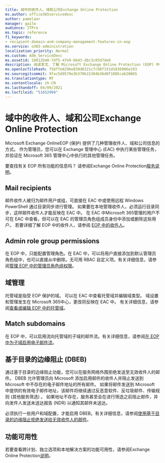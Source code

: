 ```yaml
---
title: 域中的收件人、域和公司Exchange Online Protection
ms.author: office365servicedesc
author: pamelaar
manager: gailw
audience: ITPro
ms.topic: reference
f1_keywords:
- recipient-domain-and-company-management-features-in-eop
ms.service: o365-administration
localization_priority: Normal
ms.custom: Adm_ServiceDesc
ms.assetid: 10812b48-7df5-47e9-b643-dbc3c85d7de0
description: 阅读本文，了解 Microsoft Exchange Online Protection (EOP) 中的收件人、域和公司) 。
ms.openlocfilehash: f58ffe829be839d8321cfc98f331d1836986e293
ms.sourcegitcommit: 9fac5d9579e3b370b15384b36d0f1805cab20065
ms.translationtype: MT
ms.contentlocale: zh-CN
ms.lasthandoff: 04/09/2021
ms.locfileid: "51652994"
---
```

# <a name="recipient-domain-and-company-management-in-exchange-online-protection"></a>域中的收件人、域和公司Exchange Online Protection

Microsoft Exchange OnlineEOP (保护) 提供了几种管理收件人、域和公司信息的方式。 作为管理员，您可以在 Exchange 管理中心 (EAC) 中执行某些管理任务，并验证在 Microsoft 365 管理中心中执行的其他管理任务。
  
要查找有关 EOP 所有功能的信息吗？ 请参阅Exchange Online Protection[服务说明](exchange-online-protection-service-description.md)。
  
## <a name="mail-recipients"></a>Mail recipients

邮件收件人被归为邮件用户或组，可直接在 EAC 中或使用远程 Windows PowerShell 通过目录同步进行管理。 如果要在本地管理收件人，必须运行目录同步，这样邮件收件人才能反映在 EAC 中。 在 EAC 中Microsoft 365管理的用户不可在 EAC 中查看，但可以在 EAC 的管理员角色组成员身份中添加或删除这些用户。 若要详细了解 EOP 中的收件人，请参阅 [EOP 中的收件人](/microsoft-365/security/office-365-security/manage-recipients-in-eop)。
  
## <a name="admin-role-group-permissions"></a>Admin role group permissions

在 EOP 中，只能配置管理角色。在 EAC 中，可以将用户直接添加到默认管理员角色组中，也可以直接从中删除。无可用 RBAC 自定义项。有关详细信息，请参阅[管理 EOP 中的管理员角色组权限](/microsoft-365/security/office-365-security/manage-admin-role-group-permissions-in-eop)。
  
## <a name="domain-management"></a>域管理

托管域是指受 EOP 保护的域。 可以在 EAC 中查看托管域并编辑域类型。 域设置和管理发生在 Microsoft 365中心，更改将反映在 EAC 中。 有关详细信息，请参阅[查看或编辑 EOP 中的托管域](/microsoft-365/security/office-365-security/exchange-online-protection-overview)。
  
## <a name="match-subdomains"></a>Match subdomains

在 EOP 中，可以启用流向托管域的子域的邮件流。有关详细信息，请参阅[在 EOP 中为子域启用电子邮件流](/microsoft-365/security/office-365-security/mail-flow-in-eop)。 
  
## <a name="directory-based-edge-blocking-dbeb"></a>基于目录的边缘阻止 (DBEB)

通过基于目录的边缘阻止功能，您可以在服务网络外围拒绝发送至无效收件人的邮件。 DBEB 允许管理员向 Microsoft 添加启用邮件的收件人并阻止发送到 Microsoft 中不存在的电子邮件地址的所有邮件。 如果将邮件发送到 Microsoft 中提供的有效电子邮件地址，该邮件将继续通过反恶意软件、反垃圾邮件、传输规则 (其他服务筛选) 。 如果地址不存在，服务甚至会在进行筛选之前阻止邮件，并向发件人发送未送达报告 (NDR) 以通知其邮件未送达。 
  
必须执行一些用户和域配置，才能启用 DBEB。有关详细信息，请参阅[使用基于目录的边缘阻止拒绝发送给无效收件人的邮件](/exchange/mail-flow-best-practices/use-directory-based-edge-blocking)。
  
## <a name="feature-availability"></a>功能可用性

若要查看跨计划、独立选项和本地解决方案的功能可用性，请参阅Exchange Online Protection[说明](exchange-online-protection-service-description.md)。